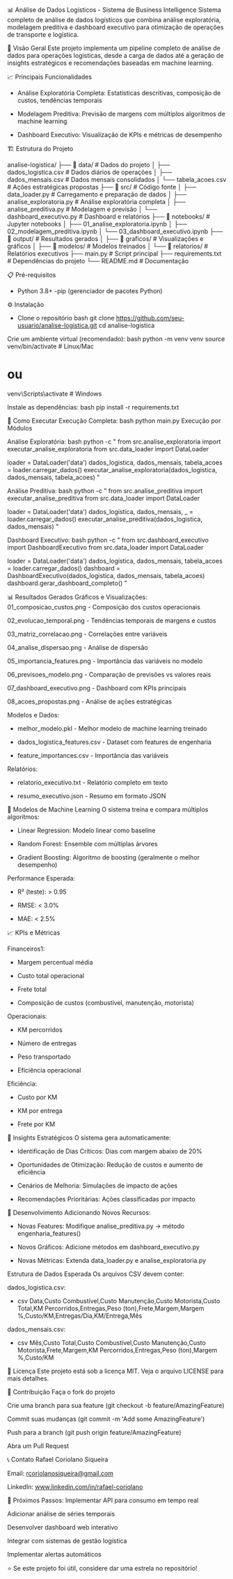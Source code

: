 📊 Análise de Dados Logísticos - Sistema de Business Intelligence
Sistema completo de análise de dados logísticos que combina análise exploratória, modelagem preditiva e dashboard executivo para otimização de operações de transporte e logística.

🚀 Visão Geral
Este projeto implementa um pipeline completo de análise de dados para operações logísticas, desde a carga de dados até a geração de insights estratégicos e recomendações baseadas em machine learning.

📈 Principais Funcionalidades
- Análise Exploratória Completa: Estatísticas descritivas, composição de custos, tendências temporais

- Modelagem Preditiva: Previsão de margens com múltiplos algoritmos de machine learning

- Dashboard Executivo: Visualização de KPIs e métricas de desempenho

🏗️ Estrutura do Projeto

analise-logistica/
├── 📁 data/                          # Dados do projeto
│   ├── dados_logistica.csv          # Dados diários de operações
│   ├── dados_mensais.csv            # Dados mensais consolidados
│   └── tabela_acoes.csv             # Ações estratégicas propostas
├── 📁 src/                          # Código fonte
│   ├── data_loader.py              # Carregamento e preparação de dados
│   ├── analise_exploratoria.py     # Análise exploratória completa
│   ├── analise_preditiva.py        # Modelagem e previsão
│   └── dashboard_executivo.py      # Dashboard e relatórios
├── 📁 notebooks/                   # Jupyter notebooks
│   ├── 01_analise_exploratoria.ipynb
│   ├── 02_modelagem_preditiva.ipynb
│   └── 03_dashboard_executivo.ipynb
├── 📁 output/                      # Resultados gerados
│   ├── 📁 graficos/               # Visualizações e gráficos
│   ├── 📁 modelos/                # Modelos treinados
│   └── 📁 relatorios/             # Relatórios executivos
├── main.py                        # Script principal
├── requirements.txt               # Dependências do projeto
└── README.md                     # Documentação

📋 Pré-requisitos
- Python 3.8+
 -pip (gerenciador de pacotes Python)


⚙️ Instalação
- Clone o repositório
bash
git clone https://github.com/seu-usuario/analise-logistica.git
cd analise-logistica


Crie um ambiente virtual (recomendado):
bash
python -m venv venv
source venv/bin/activate  # Linux/Mac
# ou
venv\Scripts\activate     # Windows


Instale as dependências:
bash
pip install -r requirements.txt


🎯 Como Executar
Execução Completa:
bash
python main.py
Execução por Módulos


Análise Exploratória:
bash
python -c "
from src.analise_exploratoria import executar_analise_exploratoria
from src.data_loader import DataLoader

loader = DataLoader('data')
dados_logistica, dados_mensais, tabela_acoes = loader.carregar_dados()
executar_analise_exploratoria(dados_logistica, dados_mensais, tabela_acoes)
"


Análise Preditiva:
bash
python -c "
from src.analise_preditiva import executar_analise_preditiva
from src.data_loader import DataLoader

loader = DataLoader('data')
dados_logistica, dados_mensais, _ = loader.carregar_dados()
executar_analise_preditiva(dados_logistica, dados_mensais)
"


Dashboard Executivo:
bash
python -c "
from src.dashboard_executivo import DashboardExecutivo
from src.data_loader import DataLoader

loader = DataLoader('data')
dados_logistica, dados_mensais, tabela_acoes = loader.carregar_dados()
dashboard = DashboardExecutivo(dados_logistica, dados_mensais, tabela_acoes)
dashboard.gerar_dashboard_completo()
"

📊 Resultados Gerados
Gráficos e Visualizações:
01_composicao_custos.png - Composição dos custos operacionais

02_evolucao_temporal.png - Tendências temporais de margens e custos

03_matriz_correlacao.png - Correlações entre variáveis

04_analise_dispersao.png - Análise de dispersão

05_importancia_features.png - Importância das variáveis no modelo

06_previsoes_modelo.png - Comparação de previsões vs valores reais

07_dashboard_executivo.png - Dashboard com KPIs principais

08_acoes_propostas.png - Análise de ações estratégicas


Modelos e Dados:
- melhor_modelo.pkl - Melhor modelo de machine learning treinado

- dados_logistica_features.csv - Dataset com features de engenharia

- feature_importances.csv - Importância das variáveis


Relatórios:
- relatorio_executivo.txt - Relatório completo em texto

- resumo_executivo.json - Resumo em formato JSON

🤖 Modelos de Machine Learning
O sistema treina e compara múltiplos algoritmos:

- Linear Regression: Modelo linear como baseline

- Random Forest: Ensemble com múltiplas árvores

- Gradient Boosting: Algoritmo de boosting (geralmente o melhor desempenho)


Performance Esperada:

- R² (teste): > 0.95

- RMSE: < 3.0%

- MAE: < 2.5%


📈 KPIs e Métricas

Financeiros1:
- Margem percentual média

- Custo total operacional

- Frete total

- Composição de custos (combustível, manutenção, motorista)

Operacionais:
- KM percorridos

- Número de entregas

- Peso transportado

- Eficiência operacional

Eficiência:
- Custo por KM

- KM por entrega

- Frete por KM


🎯 Insights Estratégicos
O sistema gera automaticamente:

- Identificação de Dias Críticos: Dias com margem abaixo de 20%

- Oportunidades de Otimização: Redução de custos e aumento de eficiência

- Cenários de Melhoria: Simulações de impacto de ações

- Recomendações Prioritárias: Ações classificadas por impacto


🔧 Desenvolvimento
Adicionando Novos Recursos:
- Novas Features: Modifique analise_preditiva.py -> método engenharia_features()

- Novos Gráficos: Adicione métodos em dashboard_executivo.py

- Novas Métricas: Extenda data_loader.py e analise_exploratoria.py


Estrutura de Dados Esperada
Os arquivos CSV devem conter:

dados_logistica.csv:

- csv
Data,Custo Combustível,Custo Manutenção,Custo Motorista,Custo Total,KM Percorridos,Entregas,Peso (ton),Frete,Margem,Margem %,Custo/KM,Entregas/Dia,KM/Entrega,Mês

dados_mensais.csv:
- csv
Mês,Custo Total,Custo Combustível,Custo Manutenção,Custo Motorista,Frete,Margem,KM Percorridos,Entregas,Peso (ton),Margem %,Custo/KM


📝 Licença
Este projeto está sob a licença MIT. Veja o arquivo LICENSE para mais detalhes.


👥 Contribuição
Faça o fork do projeto

Crie uma branch para sua feature (git checkout -b feature/AmazingFeature)

Commit suas mudanças (git commit -m 'Add some AmazingFeature')

Push para a branch (git push origin feature/AmazingFeature)

Abra um Pull Request


📞 Contato
Rafael Coriolano Siqueira

Email: rcoriolanosiqueira@gmail.com

LinkedIn: www.linkedin.com/in/rafael-coriolano


🚀 Próximos Passos:
Implementar API para consumo em tempo real

Adicionar análise de séries temporais

Desenvolver dashboard web interativo

Integrar com sistemas de gestão logística

Implementar alertas automáticos


⭐ Se este projeto foi útil, considere dar uma estrela no repositório!
